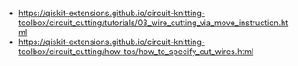 - https://qiskit-extensions.github.io/circuit-knitting-toolbox/circuit_cutting/tutorials/03_wire_cutting_via_move_instruction.html
- https://qiskit-extensions.github.io/circuit-knitting-toolbox/circuit_cutting/how-tos/how_to_specify_cut_wires.html
